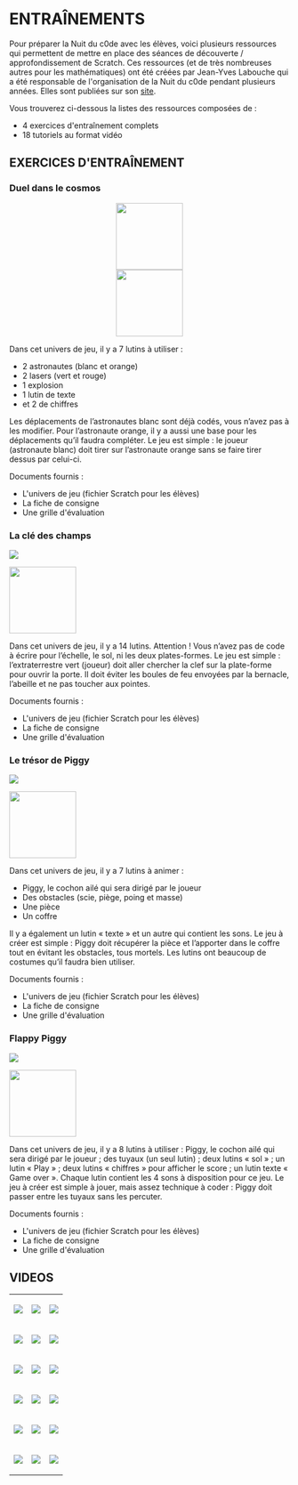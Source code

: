 # ENTRAÎNEMENTS

Pour préparer la Nuit du c0de avec les élèves, voici plusieurs ressources qui permettent de mettre en place des séances de découverte / approfondissement de Scratch. Ces ressources (et de très nombreuses autres pour les mathématiques) ont été créées par Jean-Yves Labouche qui a été responsable de l'organisation de la Nuit du c0de pendant plusieurs années. Elles sont publiées sur son [site](https://www.monclasseurdemaths.fr/profs/algorithmique-scratch/coder-un-jeu-avec-scratch/).

Vous trouverez ci-dessous la listes des ressources composées de :

* 4 exercices d'entraînement complets
* 18 tutoriels au format vidéo


## EXERCICES D'ENTRAÎNEMENT

### Duel dans le cosmos

<center><a href="https://www.monclasseurdemaths.fr/profs/algorithmique-scratch/coder-un-jeu-avec-scratch#cc-m-header-11828055493"><img src="https://image.jimcdn.com/app/cms/image/transf/none/path/s48d2c67906fe2297/image/ic20353e30a32866f/version/1632487882/image.jpg" width="120" /></a>
<br />
<a href="https://www.monclasseurdemaths.fr/profs/algorithmique-scratch/coder-un-jeu-avec-scratch#cc-m-header-11828055493"><img src="https://raw.githubusercontent.com/nuitducode/DOCUMENTATION/main/bouton_ouvrir_fiche.svg" width="120" /></a></center>

Dans cet univers de jeu, il y a 7 lutins à utiliser : 

* 2 astronautes (blanc et orange)
* 2 lasers (vert et rouge)
* 1 explosion
* 1 lutin de texte
* et 2 de chiffres

Les déplacements de l’astronautes blanc sont déjà codés, vous n’avez pas à les modifier. Pour l’astronaute orange, il y a aussi une base pour les déplacements qu’il faudra compléter. Le jeu est simple : le joueur (astronaute blanc) doit tirer sur l’astronaute orange sans se faire tirer dessus par celui-ci.

Documents fournis :

* L'univers de jeu (fichier Scratch pour les élèves)
* La fiche de consigne
* Une grille d'évaluation


### La clé des champs

<a href="https://www.monclasseurdemaths.fr/profs/algorithmique-scratch/coder-un-jeu-avec-scratch#cc-m-header-11829701293"><img src="https://image.jimcdn.com/app/cms/image/transf/none/path/s48d2c67906fe2297/image/ib2cff8e754533b4f/version/1632553507/image.jpg" /></a>

<a href="https://www.monclasseurdemaths.fr/profs/algorithmique-scratch/coder-un-jeu-avec-scratch#cc-m-header-11829701293"><img src="https://raw.githubusercontent.com/nuitducode/DOCUMENTATION/main/bouton_ouvrir_fiche.svg" width="120" /></a>

Dans cet univers de jeu, il y a 14 lutins. Attention ! Vous n’avez pas de code à écrire pour l’échelle, le sol, ni les deux plates-formes. Le jeu est simple : l’extraterrestre vert (joueur) doit aller chercher la clef sur la plate-forme pour ouvrir la porte. Il doit éviter les boules de feu envoyées par la bernacle, l’abeille et ne pas toucher aux pointes.

Documents fournis :

* L'univers de jeu (fichier Scratch pour les élèves)
* La fiche de consigne
* Une grille d'évaluation


### Le trésor de Piggy

<a href="https://www.monclasseurdemaths.fr/profs/algorithmique-scratch/coder-un-jeu-avec-scratch#cc-m-header-11829702593"><img src="https://image.jimcdn.com/app/cms/image/transf/none/path/s48d2c67906fe2297/image/i415d37a1c5ac5a15/version/1632554341/image.jpg" /></a>
  
<a href="https://www.monclasseurdemaths.fr/profs/algorithmique-scratch/coder-un-jeu-avec-scratch#cc-m-header-11829702593"><img src="https://raw.githubusercontent.com/nuitducode/DOCUMENTATION/main/bouton_ouvrir_fiche.svg" width="120" /></a>

Dans cet univers de jeu, il y a 7 lutins à animer :

* Piggy, le cochon ailé qui sera dirigé par le joueur
* Des obstacles (scie, piège, poing et masse)
* Une pièce
* Un coffre

Il y a également un lutin « texte » et un autre qui contient les sons.
Le jeu à créer est simple : Piggy doit récupérer la pièce et l’apporter dans le coffre tout en évitant les
obstacles, tous mortels. Les lutins ont beaucoup de costumes qu’il faudra bien utiliser.

Documents fournis :

* L'univers de jeu (fichier Scratch pour les élèves)
* La fiche de consigne
* Une grille d'évaluation

### Flappy Piggy

<a href="https://www.monclasseurdemaths.fr/profs/algorithmique-scratch/coder-un-jeu-avec-scratch#cc-m-header-11829702793"><img src="https://image.jimcdn.com/app/cms/image/transf/none/path/s48d2c67906fe2297/image/i0526477885ce5b65/version/1632555248/image.jpg" /></a>

<a href="https://www.monclasseurdemaths.fr/profs/algorithmique-scratch/coder-un-jeu-avec-scratch#cc-m-header-11829702793"><img src="https://raw.githubusercontent.com/nuitducode/DOCUMENTATION/main/bouton_ouvrir_fiche.svg" width="120" /></a>

Dans cet univers de jeu, il y a 8 lutins à utiliser : Piggy, le cochon ailé qui sera dirigé par le joueur ; des tuyaux (un seul lutin) ; deux lutins « sol » ; un lutin « Play » ; deux lutins « chiffres » pour afficher le score ; un lutin texte « Game over ». Chaque lutin contient les 4 sons à disposition pour ce jeu. Le jeu à créer est simple à jouer, mais assez technique à coder : Piggy doit passer entre les tuyaux sans les percuter.

Documents fournis :

* L'univers de jeu (fichier Scratch pour les élèves)
* La fiche de consigne
* Une grille d'évaluation


## VIDEOS

<table cellpadding="5">
<tr>
<td>

<a href="https://www.youtube.com/watch?v=a6WRTBb8CkM"><img src="https://img.youtube.com/vi/a6WRTBb8CkM/0.jpg" /></a>

</td>
<td>

<a href="https://www.youtube.com/watch?v=3PbXyzQQOYk"><img src="https://img.youtube.com/vi/3PbXyzQQOYk/0.jpg" /></a>


</td>
<td>

<a href="https://www.youtube.com/watch?v=8oSKtPQNDr8"><img src="https://img.youtube.com/vi/8oSKtPQNDr8/0.jpg" /></a>

</td>
</tr>

<tr>
<td>

<a href="https://www.youtube.com/watch?v=xRiZD5wsh0k"><img src="https://img.youtube.com/vi/xRiZD5wsh0k/0.jpg" /></a>

</td>
<td>

<a href="https://www.youtube.com/watch?v=O1tDjDGwBtE"><img src="https://img.youtube.com/vi/O1tDjDGwBtE/0.jpg" /></a>

</td>
<td>

<a href="https://www.youtube.com/watch?v=nINGvQVP_Og"><img src="https://img.youtube.com/vi/nINGvQVP_Og/0.jpg" /></a>

</td>
</tr>

<tr>
<td>

<a href="https://www.youtube.com/watch?v=P22s9A9U9lM"><img src="https://img.youtube.com/vi/P22s9A9U9lM/0.jpg" /></a>

</td>
<td>

<a href="https://www.youtube.com/watch?v=jtVMnEZDDes"><img src="https://img.youtube.com/vi/jtVMnEZDDes/0.jpg" /></a>

</td>
<td>

<a href="https://www.youtube.com/watch?v=v37gPSxlPW4"><img src="https://img.youtube.com/vi/v37gPSxlPW4/0.jpg" /></a>

</td>
</tr>
  
<tr>
<td>

<a href="https://www.youtube.com/watch?v=P7ORrWLlGsA"><img src="https://img.youtube.com/vi/P7ORrWLlGsA/0.jpg" /></a>

</td>
<td>

<a href="https://www.youtube.com/watch?v=n1NCXKKrtq0"><img src="https://img.youtube.com/vi/n1NCXKKrtq0/0.jpg" /></a>

</td>
<td>

<a href="https://www.youtube.com/watch?v=DZYkdUrQegU"><img src="https://img.youtube.com/vi/DZYkdUrQegU/0.jpg" /></a>

</td>
</tr>
  
<tr>
<td>

<a href="https://www.youtube.com/watch?v=5wrleesBQCU"><img src="https://img.youtube.com/vi/5wrleesBQCU/0.jpg" /></a>

</td>
<td>

<a href="https://www.youtube.com/watch?v=MK4F1E3_nEY"><img src="https://img.youtube.com/vi/MK4F1E3_nEY/0.jpg" /></a>

</td>
<td>

<a href="https://www.youtube.com/watch?v=fQZVY39WTg4"><img src="https://img.youtube.com/vi/fQZVY39WTg4/0.jpg" /></a>

</td>
</tr>  
  
<tr>
<td>

<a href="https://www.youtube.com/watch?v=8VfQzEOcRd0"><img src="https://img.youtube.com/vi/8VfQzEOcRd0/0.jpg" /></a>

</td>
<td>

<a href="https://www.youtube.com/watch?v=-S4utl_quqQ"><img src="https://img.youtube.com/vi/-S4utl_quqQ/0.jpg" /></a>

</td>
<td>

<a href="https://www.youtube.com/watch?v=X669S6tAyis"><img src="https://img.youtube.com/vi/X669S6tAyis/0.jpg" /></a>

</td>
</tr>   
  
</table>




